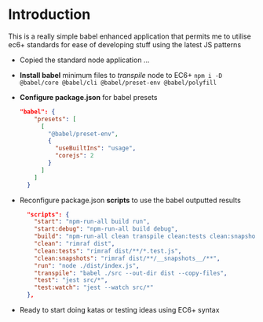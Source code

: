 # Introduction

This is a really simple babel enhanced application that permits me to utilise ec6+ standards for ease of developing stuff using the latest JS patterns

- Copied the standard node application ... 

- **Install babel** minimum files to *transpile* node to EC6+ `npm i -D  @babel/core @babel/cli @babel/preset-env @babel/polyfill`

- **Configure package.json** for babel presets

  ```json
  "babel": {
      "presets": [
        [
          "@babel/preset-env",
          {
            "useBuiltIns": "usage",
            "corejs": 2
          }
        ]
      ]
    }
  ```

- Reconfigure package.json **scripts** to use the babel outputted results

  ```json
    "scripts": {
      "start": "npm-run-all build run",
      "start:debug": "npm-run-all build debug",
      "build": "npm-run-all clean transpile clean:tests clean:snapshots",
      "clean": "rimraf dist",
      "clean:tests": "rimraf dist/**/*.test.js",
      "clean:snapshots": "rimraf dist/**/__snapshots__/**",
      "run": "node ./dist/index.js",
      "transpile": "babel ./src --out-dir dist --copy-files",
      "test": "jest src/*",
      "test:watch": "jest --watch src/*"
    },
  ```
  
- Ready to start doing katas or testing ideas using EC6+ syntax